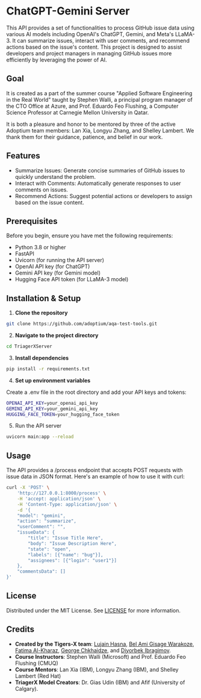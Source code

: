 # ChatGPT-Gemini Server

This API provides a set of functionalities to process GitHub issue data using various AI models including OpenAI's ChatGPT, Gemini, and Meta's LLaMA-3. It can summarize issues, interact with user comments, and recommend actions based on the issue's content. This project is designed to assist developers and project managers in managing GitHub issues more efficiently by leveraging the power of AI.

## Goal
It is created as a part of the summer course "Applied Software Engineering in the Real World" taught by Stephen Walli, a principal program manager of the CTO Office at Azure, and Prof. Eduardo Feo Flushing, a Computer Science Professor at Carnegie Mellon University in Qatar.

It is both a pleasure and honor to be mentored by three of the active Adoptium team members: Lan Xia, Longyu Zhang, and Shelley Lambert. We thank them for their guidance, patience, and belief in our work. 

## Features
- Summarize Issues: Generate concise summaries of GitHub issues to quickly understand the problem.
- Interact with Comments: Automatically generate responses to user comments on issues.
- Recommend Actions: Suggest potential actions or developers to assign based on the issue content.

## Prerequisites
Before you begin, ensure you have met the following requirements:
- Python 3.8 or higher
- FastAPI
- Uvicorn (for running the API server)
- OpenAI API key (for ChatGPT)
- Gemini API key (for Gemini model)
- Hugging Face API token (for LLaMA-3 model)

## Installation & Setup
1. **Clone the repository**
```bash
git clone https://github.com/adoptium/aqa-test-tools.git
```
2. **Navigate to the project directory**
```bash
cd TriagerXServer
```
3. **Install dependencies**
```bash
pip install -r requirements.txt
```
4. **Set up environment variables** 

Create a .env file in the root directory and add your API keys and tokens:
```bash
OPENAI_API_KEY=your_openai_api_key
GEMINI_API_KEY=your_gemini_api_key
HUGGING_FACE_TOKEN=your_hugging_face_token
```
5. Run the API server
```bash
uvicorn main:app --reload
```

## Usage

The API provides a /process endpoint that accepts POST requests with issue data in JSON format. Here's an example of how to use it with curl:
```bash
curl -X 'POST' \
    'http://127.0.0.1:8000/process' \
    -H 'accept: application/json' \
    -H 'Content-Type: application/json' \
    -d '{
    "model": "gemini",
    "action": "summarize",
    "userComment": "",
    "issueData": {
        "title": "Issue Title Here",
        "body": "Issue Description Here",
        "state": "open",
        "labels": [{"name": "bug"}],
        "assignees": [{"login": "user1"}]
    },
    "commentsData": []
}'
```

## License
Distributed under the MIT License. See [LICENSE](LICENSE) for more information.

## Credits
- **Created by the Tigers-X team**: [Lujain Hasna](https://github.com/coolujain), [Bel Ami Gisage Warakoze](https://github.com/Belami02), [Fatima Al-Kharaz](https://github.com/ftm-2005), [George Chkhaidze](https://github.com/GioChkhaidze), and [Diyorbek Ibragimov](https://github.com/diyorbekibragimov).
- **Course Instructors**: Stephen Walli (Microsoft) and Prof. Eduardo Feo Flushing (CMUQ)
- **Course Mentors**: Lan Xia (IBM), Longyu Zhang (IBM), and Shelley Lambert (Red Hat)
- **TriagerX Model Creators**: Dr. Gias Udin (IBM) and Afif (University of Calgary).
